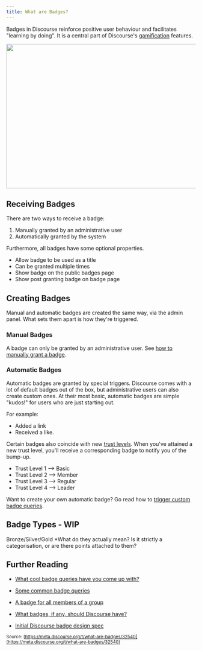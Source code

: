 ```yaml
---
title: What are Badges?
---
```


Badges in Discourse reinforce positive user behaviour and facilitates "learning by doing". It is a central part of Discourse's [gamification](http://blog.codinghorror.com/the-gamification/) features.

<img src="//discourse-meta.s3-us-west-1.amazonaws.com/original/3X/e/2/e2d319c6b57c519d11f88250d3e632f13b6b6f56.png" width="690" height="383"> 

## Receiving Badges

There are two ways to receive a badge:

1. Manually granted by an administrative user
2. Automatically granted by the system

Furthermore, all badges have some optional properties.

- Allow badge to be used as a title
- Can be granted multiple times
- Show badge on the public badges page
- Show post granting badge on badge page


## Creating Badges

Manual and automatic badges are created the same way, via the admin panel. What sets them apart is how they're triggered.

### Manual Badges

A badge can only be granted by an administrative user. See [how to manually grant a badge](https://meta.discourse.org/t/grant-a-badge-to-individual-users-manually/29426).

### Automatic Badges

Automatic badges are granted by special triggers. Discourse comes with a lot of default badges out of the box, but administrative users can also create custom ones. At their most basic, automatic badges are simple "kudos!" for users who are just starting out.

For example:

- Added a link
- Received a like.

Certain badges also coincide with new [trust levels](https://meta.discourse.org/t/what-do-user-trust-levels-do/4924). When you've attained a new trust level, you'll receive a corresponding badge to notify you of the bump-up.

- Trust Level 1 --> Basic
- Trust Level 2 --> Member
- Trust Level 3 --> Regular
- Trust Level 4 --> Leader

Want to create your own automatic badge? Go read how to [trigger custom badge queries](https://meta.discourse.org/t/triggered-custom-badge-queries/19336).

## Badge Types - WIP

Bronze/Silver/Gold *What do they actually mean? Is it strictly a categorisation, or are there points attached to them?

## Further Reading

- [What cool badge queries have you come up with?][1]
- [Some common badge queries][2]
- [A badge for all members of a group](https://meta.discourse.org/t/a-badge-for-all-members-of-a-group/18147)
- [What badges, if any, should Discourse have?][3]
- [Initial Discourse badge design spec][4]


  [1]: https://meta.discourse.org/t/what-cool-badge-queries-have-you-come-up-with/18978
  [2]: https://meta.discourse.org/t/some-common-badge-queries-idea/31859
  [3]: https://meta.discourse.org/t/what-badges-if-any-should-discourse-have/5933
  [4]: https://meta.discourse.org/t/initial-discourse-badge-design-spec/13088

<small class="documentation-source">Source: [https://meta.discourse.org/t/what-are-badges/32540](https://meta.discourse.org/t/what-are-badges/32540)</small>
